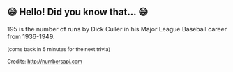 ## :smile: Hello! Did you know that... :smile:
195 is the number of runs by Dick Culler in his Major League Baseball career from 1936-1949.

<sup>(come back in 5 minutes for the next trivia)</sup>


<sup>Credits: http://numbersapi.com</sup>
